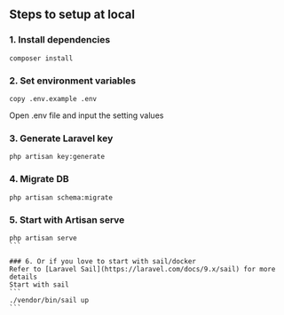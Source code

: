 ## Steps to setup at local

### 1. Install dependencies
```
composer install
```

### 2. Set environment variables
```
copy .env.example .env
```

Open .env file and input the setting values

### 3. Generate Laravel key
```
php artisan key:generate
```

### 4. Migrate DB
```
php artisan schema:migrate
```

### 5. Start with Artisan serve
````
php artisan serve
```

### 6. Or if you love to start with sail/docker
Refer to [Laravel Sail](https://laravel.com/docs/9.x/sail) for more details
Start with sail
```
./vendor/bin/sail up
```


